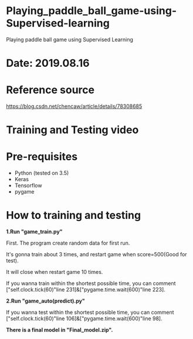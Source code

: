 # Playing_paddle_ball_game-using-Supervised-learning
Playing paddle ball game using Supervised Learning

# Date: 2019.08.16

# Reference source
https://blog.csdn.net/chencaw/article/details/78308685

# Training and Testing video

# Pre-requisites
* Python (tested on 3.5)
* Keras
* Tensorflow
* pygame

# How to training and testing
**1.Run "game_train.py"**

First. The program create random data for first run.

It's gonna train about 3 times, and restart game when score=500(Good for test).

It will close when restart game 10 times.

If you wanna train within the shortest possible time, you can comment ["self.clock.tick(60)"line 231]&["pygame.time.wait(600)"line 223].

**2.Run "game_auto(predict).py"**

If you wanna test within the shortest possible time, you can comment ["self.clock.tick(60)"line 106]&["pygame.time.wait(600)"line 98].


**There is a final model in "Final_model.zip".**

